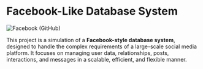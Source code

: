 # **Facebook-Like Database System**
![Facebook (GitHub)](https://github.com/user-attachments/assets/14e7dcca-06d9-4c42-9860-783842267f3a)


This project is a simulation of a **Facebook-style database system**, designed to handle the complex requirements of a large-scale social media platform. It focuses on managing user data, relationships, posts, interactions, and messages in a scalable, efficient, and flexible manner.
